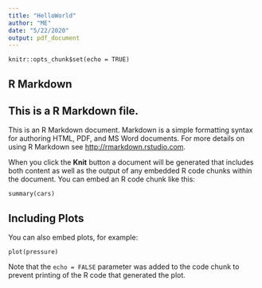```yaml
---
title: "HelloWorld"
author: "ME"
date: "5/22/2020"
output: pdf_document
---
```


```{r setup, include=FALSE}
knitr::opts_chunk$set(echo = TRUE)
```

## R Markdown
## This is a R Markdown file.
This is an R Markdown document. Markdown is a simple formatting syntax for authoring HTML, PDF, and MS Word documents. For more details on using R Markdown see <http://rmarkdown.rstudio.com>.

When you click the **Knit** button a document will be generated that includes both content as well as the output of any embedded R code chunks within the document. You can embed an R code chunk like this:

```{r cars}
summary(cars)
```

## Including Plots

You can also embed plots, for example:

```{r pressure, echo=FALSE}
plot(pressure)
```

Note that the `echo = FALSE` parameter was added to the code chunk to prevent printing of the R code that generated the plot.
